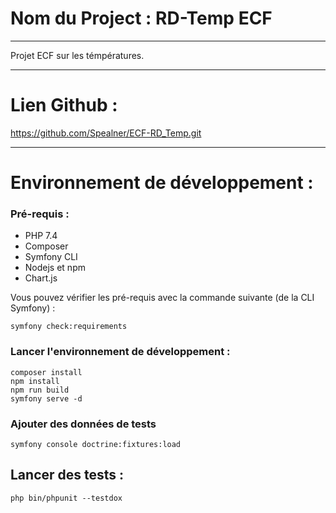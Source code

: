 # Nom du Project : RD-Temp ECF
***
Projet ECF sur les témpératures.
***

# Lien Github :

https://github.com/Spealner/ECF-RD_Temp.git
***

# Environnement de développement :

### Pré-requis :

* PHP 7.4
* Composer
* Symfony CLI
* Nodejs et npm
* Chart.js

Vous pouvez vérifier les pré-requis avec la commande suivante (de la CLI Symfony) :

```npm
symfony check:requirements
```

### Lancer l'environnement de développement :

```npm
composer install
npm install
npm run build
symfony serve -d
```

### Ajouter des données de tests

```npm
symfony console doctrine:fixtures:load
```

## Lancer des tests :

```npm
php bin/phpunit --testdox
```
